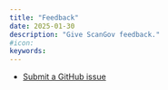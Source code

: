 ```yaml
---
title: "Feedback"
date: 2025-01-30
description: "Give ScanGov feedback."
#icon: 
keywords: 
---
```


- [Submit a GitHub issue](https://github.com/ScanGov/docs/issues)